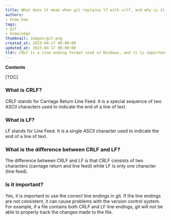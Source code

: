 ```yaml
---
title: What does it mean when git replaces lf with crlf, and why is it important?
authors:
- know_how
tags:
- git
- knowledge
thumbnail: images/git.png
created_at: 2023-04-17 00:00:00
updated_at: 2023-04-17 00:00:00
tldr: CRLF is a line ending format used in Windows, and it is important in git because it ensures that files are correctly formatted when they are transferred between different operating systems.
---
```


**Contents**

[TOC]

### What is CRLF?
CRLF stands for Carriage Return Line Feed. It is a special sequence of two ASCII characters used to indicate the end of a line of text.

### What is LF?
LF stands for Line Feed. It is a single ASCII character used to indicate the end of a line of text.

### What is the difference between CRLF and LF?
The difference between CRLF and LF is that CRLF consists of two characters (carriage return and line feed) while LF is only one character (line feed).

### Is it important?
Yes, it is important to use the correct line endings in git. If the line endings are not consistent, it can cause problems with the version control system. For example, if a file contains both CRLF and LF line endings, git will not be able to properly track the changes made to the file.
